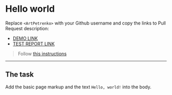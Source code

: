 # Hello world
Replace `<ArtPetrenko>` with your Github username and copy the links to Pull Request description:
- [DEMO LINK](https://<ArtPetrenko>.github.io/layout_hello-world/)
- [TEST REPORT LINK](https://<ArtPetrenko>.github.io/layout_hello-world/report/html_report/)

> Follow [this instructions](https://mate-academy.github.io/layout_task-guideline/#how-to-solve-the-layout-tasks-on-github)
___

## The task
Add the basic page markup and the text `Hello, world!` into the body.
